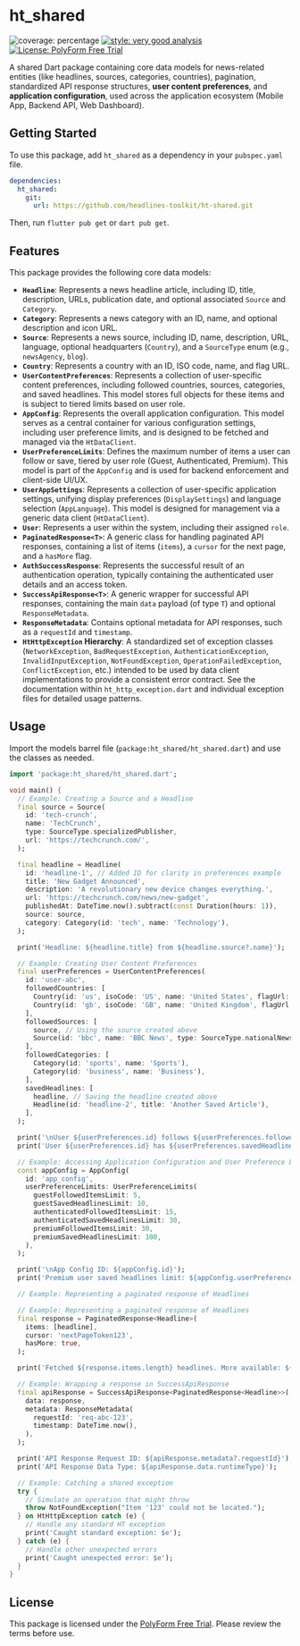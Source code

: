 # ht_shared

![coverage: percentage](https://img.shields.io/badge/coverage-94-green)
[![style: very good analysis](https://img.shields.io/badge/style-very_good_analysis-B22C89.svg)](https://pub.dev/packages/very_good_analysis)
[![License: PolyForm Free Trial](https://img.shields.io/badge/License-PolyForm%20Free%20Trial-blue)](https://polyformproject.org/licenses/free-trial/1.0.0)

A shared Dart package containing core data models for news-related entities (like headlines, sources, categories, countries), pagination, standardized API response structures, **user content preferences**, and **application configuration**, used across the application ecosystem (Mobile App, Backend API, Web Dashboard).

## Getting Started

To use this package, add `ht_shared` as a dependency in your `pubspec.yaml` file.

```yaml
dependencies:
  ht_shared:
    git:
      url: https://github.com/headlines-toolkit/ht-shared.git
```

Then, run `flutter pub get` or `dart pub get`.

## Features

This package provides the following core data models:

*   **`Headline`**: Represents a news headline article, including ID, title, description, URLs, publication date, and optional associated `Source` and `Category`.
*   **`Category`**: Represents a news category with an ID, name, and optional description and icon URL.
*   **`Source`**: Represents a news source, including ID, name, description, URL, language, optional headquarters (`Country`), and a `SourceType` enum (e.g., `newsAgency`, `blog`).
*   **`Country`**: Represents a country with an ID, ISO code, name, and flag URL.
*   **`UserContentPreferences`**: Represents a collection of user-specific content preferences, including followed countries, sources, categories, and saved headlines. This model stores full objects for these items and is subject to tiered limits based on user role.
*   **`AppConfig`**: Represents the overall application configuration. This model serves as a central container for various configuration settings, including user preference limits, and is designed to be fetched and managed via the `HtDataClient`.
*   **`UserPreferenceLimits`**: Defines the maximum number of items a user can follow or save, tiered by user role (Guest, Authenticated, Premium). This model is part of the `AppConfig` and is used for backend enforcement and client-side UI/UX.
*   **`UserAppSettings`**: Represents a collection of user-specific application settings, unifying display preferences (`DisplaySettings`) and language selection (`AppLanguage`). This model is designed for management via a generic data client (`HtDataClient`).
*   **`User`**: Represents a user within the system, including their assigned `role`.
*   **`PaginatedResponse<T>`**: A generic class for handling paginated API responses, containing a list of items (`items`), a `cursor` for the next page, and a `hasMore` flag.
*   **`AuthSuccessResponse`**: Represents the successful result of an authentication operation, typically containing the authenticated user details and an access token.
*   **`SuccessApiResponse<T>`**: A generic wrapper for successful API responses, containing the main `data` payload (of type `T`) and optional `ResponseMetadata`.
*   **`ResponseMetadata`**: Contains optional metadata for API responses, such as a `requestId` and `timestamp`.
*   **`HtHttpException` Hierarchy**: A standardized set of exception classes (`NetworkException`, `BadRequestException`, `AuthenticationException`, `InvalidInputException`, `NotFoundException`, `OperationFailedException`, `ConflictException`, etc.) intended to be used by data client implementations to provide a consistent error contract. See the documentation within `ht_http_exception.dart` and individual exception files for detailed usage patterns.

## Usage

Import the models barrel file (`package:ht_shared/ht_shared.dart`) and use the classes as needed.

```dart
import 'package:ht_shared/ht_shared.dart';

void main() {
  // Example: Creating a Source and a Headline
  final source = Source(
    id: 'tech-crunch',
    name: 'TechCrunch',
    type: SourceType.specializedPublisher,
    url: 'https://techcrunch.com/',
  );

  final headline = Headline(
    id: 'headline-1', // Added ID for clarity in preferences example
    title: 'New Gadget Announced',
    description: 'A revolutionary new device changes everything.',
    url: 'https://techcrunch.com/news/new-gadget',
    publishedAt: DateTime.now().subtract(const Duration(hours: 1)),
    source: source,
    category: Category(id: 'tech', name: 'Technology'),
  );

  print('Headline: ${headline.title} from ${headline.source?.name}');

  // Example: Creating User Content Preferences
  final userPreferences = UserContentPreferences(
    id: 'user-abc',
    followedCountries: [
      Country(id: 'us', isoCode: 'US', name: 'United States', flagUrl: '...'),
      Country(id: 'gb', isoCode: 'GB', name: 'United Kingdom', flagUrl: '...'),
    ],
    followedSources: [
      source, // Using the source created above
      Source(id: 'bbc', name: 'BBC News', type: SourceType.nationalNewsOutlet),
    ],
    followedCategories: [
      Category(id: 'sports', name: 'Sports'),
      Category(id: 'business', name: 'Business'),
    ],
    savedHeadlines: [
      headline, // Saving the headline created above
      Headline(id: 'headline-2', title: 'Another Saved Article'),
    ],
  );

  print('\nUser ${userPreferences.id} follows ${userPreferences.followedSources.length} sources.');
  print('User ${userPreferences.id} has ${userPreferences.savedHeadlines.length} saved headlines.');

  // Example: Accessing Application Configuration and User Preference Limits
  const appConfig = AppConfig(
    id: 'app_config',
    userPreferenceLimits: UserPreferenceLimits(
      guestFollowedItemsLimit: 5,
      guestSavedHeadlinesLimit: 10,
      authenticatedFollowedItemsLimit: 15,
      authenticatedSavedHeadlinesLimit: 30,
      premiumFollowedItemsLimit: 30,
      premiumSavedHeadlinesLimit: 100,
    ),
  );

  print('\nApp Config ID: ${appConfig.id}');
  print('Premium user saved headlines limit: ${appConfig.userPreferenceLimits.premiumSavedHeadlinesLimit}');

  // Example: Representing a paginated response of Headlines

  // Example: Representing a paginated response of Headlines
  final response = PaginatedResponse<Headline>(
    items: [headline],
    cursor: 'nextPageToken123',
    hasMore: true,
  );

  print('Fetched ${response.items.length} headlines. More available: ${response.hasMore}');

  // Example: Wrapping a response in SuccessApiResponse
  final apiResponse = SuccessApiResponse<PaginatedResponse<Headline>>(
    data: response,
    metadata: ResponseMetadata(
      requestId: 'req-abc-123',
      timestamp: DateTime.now(),
    ),
  );

  print('API Response Request ID: ${apiResponse.metadata?.requestId}');
  print('API Response Data Type: ${apiResponse.data.runtimeType}');

  // Example: Catching a shared exception
  try {
    // Simulate an operation that might throw
    throw NotFoundException("Item '123' could not be located.");
  } on HtHttpException catch (e) {
    // Handle any standard HT exception
    print('Caught standard exception: $e');
  } catch (e) {
    // Handle other unexpected errors
    print('Caught unexpected error: $e');
  }
}

```

## License

This package is licensed under the [PolyForm Free Trial](LICENSE). Please review the terms before use.
